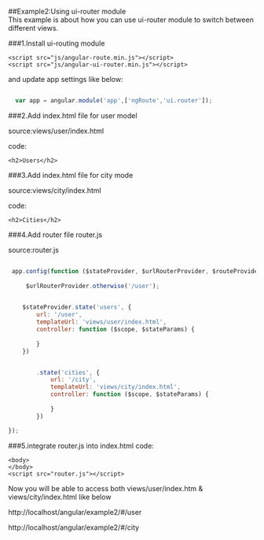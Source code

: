 ##Example2:Using ui-router module  
This example is about how you can use ui-router module to switch between different views.

###1.Install ui-routing module
```
<script src="js/angular-route.min.js"></script>
<script src="js/angular-ui-router.min.js"></script>
```
and update app settings like below:

```javascript

  var app = angular.module('app',['ngRoute','ui.router']);

```

###2.Add index.html file for user model

source:views/user/index.html

code:
```
<h2>Users</h2> 

```



###3.Add index.html file for city mode

source:views/city/index.html

code:
```
<h2>Cities</h2> 

```

###4.Add router file router.js

source:router.js

```javascript

 app.config(function ($stateProvider, $urlRouterProvider, $routeProvider) {
    
     $urlRouterProvider.otherwise('/user');

    
    $stateProvider.state('users', {
        url: '/user',
        templateUrl: 'views/user/index.html',
        controller: function ($scope, $stateParams) {
           
        }
    })


        .state('cities', {
            url: '/city',
            templateUrl: 'views/city/index.html',
            controller: function ($scope, $stateParams) {
             
            }
        })

});

```

###5.integrate router.js into index.html
code:
```
<body>
</body>
<script src="router.js"></script>

```

Now you will be able to access both views/user/index.htm & views/city/index.html like below

http://localhost/angular/example2/#/user

http://localhost/angular/example2/#/city
